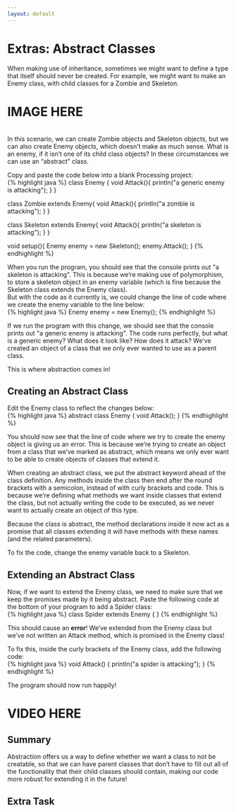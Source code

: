 ```yaml
---
layout: default
---
```


<H1>Extras: Abstract Classes</H1>
When making use of inheritance, sometimes we might want to define a type that itself should never be created.
For example, we might want to make an Enemy class, with child classes for a Zombie and Skeleton.<br>
<h1>IMAGE HERE</h1>
<br>
In this scenario, we can create Zombie objects and Skeleton objects, but we can also create Enemy objects, which doesn’t make as much sense. What is an enemy, if it isn’t one of its child class objects?
In these circumstances we can use an “abstract” class.

Copy and paste the code below into a blank Processing project:<br>
{% highlight java %}
class Enemy {
  void Attack(){
    println("a generic enemy is attacking");
  }
}

class Zombie extends Enemy{
  void Attack(){
    println("a zombie is attacking");
  }
}

class Skeleton extends Enemy{
  void Attack(){
    println("a skeleton is attacking");
  }
}

void setup(){
  Enemy enemy = new Skeleton();
  enemy.Attack();
}
{% endhighlight %}


When you run the program, you should see that the console prints out "a skeleton is attacking". This is because we’re making use of polymorphism, to store a skeleton object in an enemy variable (which is fine because the Skeleton class extends the Enemy class).<br>
But with the code as it currently is, we could change the line of code where we create the enemy variable to the line below:<br>
{% highlight java %}
Enemy enemy = new Enemy();
{% endhighlight %}<br>

If we run the program with this change, we should see that the console prints out "a generic enemy is attacking". The code runs perfectly, but what is a generic enemy? What does it look like? How does it attack? We’ve created an object of a class that we only ever wanted to use as a parent class.

This is where abstraction comes in!

<h2 id="creating_an_abstract_class">Creating an Abstract Class</h2>
Edit the Enemy class to reflect the changes below:<br>
{% highlight java %}
abstract class Enemy {
  void Attack();
}
{% endhighlight %}<br>

You should now see that the line of code where we try to create the enemy object is giving us an error. This is because we’re trying to create an object from a class that we’ve marked as abstract, which means we only ever want to be able to create objects of classes that extend it.

When creating an abstract class, we put the abstract keyword ahead of the class definition. Any methods inside the class then end after the round brackets with a semicolon, instead of with curly brackets and code. This is because we’re defining what methods we want inside classes that extend the class, but not actually writing the code to be executed, as we never want to actually create an object of this type.

Because the class is abstract, the method declarations inside it now act as a promise that all classes extending it will have methods with these names (and the related parameters).

To fix the code, change the enemy variable back to a Skeleton.

<h2 id="creating_an_abstract_class">Extending an Abstract Class</h2>
Now, if we want to extend the Enemy class, we need to make sure that we keep the promises made by it being abstract. Paste the following code at the bottom of your program to add a Spider class:<br>
{% highlight java %}
class Spider extends Enemy {
}
{% endhighlight %}<br>

This should cause an **error**! We’ve extended from the Enemy class but we’ve not written an Attack method, which is promised in the Enemy class!

To fix this, inside the curly brackets of the Enemy class, add the following code:<br>
{% highlight java %}
void Attack() {
    println("a spider is attacking");
}
{% endhighlight %}

The program should now run happily!

<h1>VIDEO HERE</h1>

<h2>Summary</h2>
Abstraction offers us a way to define whether we want a class to not be creatable, so that we can have parent classes that don’t have to fill out all of the functionality that their child classes should contain, making our code more robust for extending it in the future!

<h2>Extra Task</h2>
<blockquote>
</blockquote>


